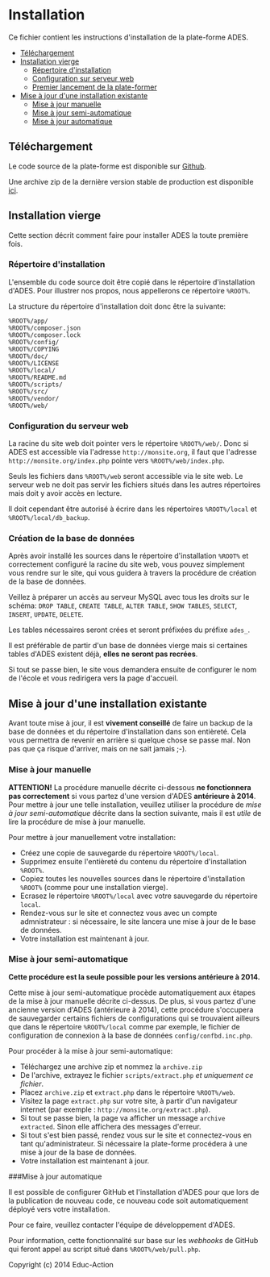 Installation
============

Ce fichier contient les instructions d'installation de la plate-forme ADES.

* [Téléchargement](#download)
* [Installation vierge](#fresh)
  * [Répertoire d'installation](#rootfolder)
  * [Configuration sur serveur web](#webserver)
  * [Premier lancement de la plate-former](#firstlaunch)
* [Mise à jour d'une installation existante](#update)
  * [Mise à jour manuelle](#manual)
  * [Mise à jour semi-automatique](#semiauto)
  * [Mise à jour automatique](#fullauto)

<a name="download"></a>Téléchargement
-------------------------------------

Le code source de la plate-forme est disponible sur [Github](https://github.com/doc212/ades).

Une archive zip de la dernière version stable de production est disponible [ici](https://github.com/doc212/ades/archive/prod.zip).

<a name="fresh"></a>Installation vierge
-------------------

Cette section décrit comment faire pour installer ADES la toute première fois.

### <a name="rootfolder"></a>Répertoire d'installation

L'ensemble du code source doit être copié dans le répertoire d'installation d'ADES.
Pour illustrer nos propos, nous appellerons ce répertoire `%ROOT%`.

La structure du répertoire d'installation doit donc être la suivante:

    %ROOT%/app/
    %ROOT%/composer.json
    %ROOT%/composer.lock
    %ROOT%/config/
    %ROOT%/COPYING
    %ROOT%/doc/
    %ROOT%/LICENSE
    %ROOT%/local/
    %ROOT%/README.md
    %ROOT%/scripts/
    %ROOT%/src/
    %ROOT%/vendor/
    %ROOT%/web/

### <a name="webserver"></a>Configuration du serveur web

La racine du site web doit pointer vers le répertoire `%ROOT%/web/`.
Donc si ADES est accessible via l'adresse `http://monsite.org`, il faut que l'adresse `http://monsite.org/index.php` pointe vers `%ROOT%/web/index.php`.

Seuls les fichiers dans `%ROOT%/web` seront accessible via le site web.
Le serveur web ne doit pas servir les fichiers situés dans les autres répertoires mais doit y avoir accès en lecture.

Il doit cependant être autorisé à écrire dans les répertoires `%ROOT%/local` et `%ROOT%/local/db_backup`.

### <a name="firstlaunch"></a>Création de la base de données

Après avoir installé les sources dans le répertoire d'installation `%ROOT%` et correctement configuré la racine du site web,
vous pouvez simplement vous rendre sur le site,
qui vous guidera à travers la procédure de création de la base de données.

Veillez à préparer un accès au serveur MySQL avec tous les droits sur le schéma:
`DROP TABLE`, `CREATE TABLE`, `ALTER TABLE`, `SHOW TABLES`, `SELECT`, `INSERT`, `UPDATE`, `DELETE`.

Les tables nécessaires seront crées et seront préfixées du préfixe `ades_`.

Il est préférable de partir d'un base de données vierge mais si certaines tables d'ADES existent déjà, **elles ne seront pas recrées**.

Si tout se passe bien, le site vous demandera ensuite de configurer le nom de l'école et vous redirigera vers la page d'accueil.

<a name="update"></a>Mise à jour d'une installation existante
----------------------------------------

Avant toute mise à jour, il est **vivement conseillé** de faire un backup de la base de données et du répertoire d'installation dans son entièreté.
Cela vous permettra de revenir en arrière si quelque chose se passe mal.
Non pas que ça risque d'arriver, mais on ne sait jamais ;-).


### <a name="manual"></a>Mise à jour manuelle

**ATTENTION!**
La procédure manuelle décrite ci-dessous **ne fonctionnera pas correctement** si vous partez d'une version d'ADES **antérieure à 2014**.
Pour mettre à jour une telle installation, veuillez utiliser la procédure de *mise à jour semi-automatique* décrite dans la section suivante,
mais il est *utile* de lire la procédure de mise à jour manuelle.

Pour mettre à jour manuellement votre installation:

* Créez une copie de sauvegarde du répertoire `%ROOT%/local`.
* Supprimez ensuite l'entièreté du contenu du répertoire d'installation `%ROOT%`.
* Copiez toutes les nouvelles sources dans le répertoire d'installation `%ROOT%` (comme pour une installation vierge).
* Ecrasez le répertoire `%ROOT%/local` avec votre sauvegarde du répertoire `local`.
* Rendez-vous sur le site et connectez vous avec un compte admnistrateur : si nécessaire,
  le site lancera une mise à jour de le base de données.
* Votre installation est maintenant à jour.


### <a name="semiauto"></a>Mise à jour semi-automatique

**Cette procédure est la seule possible pour les versions antérieure à 2014.**

Cette mise à jour semi-automatique procède automatiquement aux étapes de la mise à jour manuelle décrite ci-dessus.
De plus, si vous partez d'une ancienne version d'ADES (antérieure à 2014),
cette procédure s'occupera de sauvegarder certains fichiers de configurations qui se trouvaient ailleurs que dans le répertoire `%ROOT%/local` comme par exemple,
le fichier de configuration de connexion à la base de données `config/confbd.inc.php`.

Pour procéder à la mise à jour semi-automatique:

* Téléchargez une archive zip et nommez la `archive.zip`
* De l'archive, extrayez le fichier `scripts/extract.php` *et uniquement ce fichier*.
* Placez `archive.zip` et `extract.php` dans le répertoire `%ROOT%/web`.
* Visitez la page `extract.php` sur votre site, à partir d'un navigateur internet (par exemple : `http://monsite.org/extract.php`).
* Si tout se passe bien, la page va afficher un message `archive extracted`.
  Sinon elle affichera des messages d'erreur.
* Si tout s'est bien passé, rendez vous sur le site et connectez-vous en tant qu'administrateur.
  Si nécessaire la plate-forme procédera à une mise à jour de la base de données.
* Votre installation est maintenant à jour.

###<a name="fullauto"></a>Mise à jour automatique

Il est possible de configurer GitHub et l'installation d'ADES pour que lors de la publication de nouveau code,
ce nouveau code soit automatiquement déployé vers votre installation.

Pour ce faire, veuillez contacter l'équipe de développement d'ADES.

Pour information, cette fonctionnalité sur base sur les *webhooks* de GitHub qui feront appel au script situé dans `%ROOT%/web/pull.php`.


Copyright (c) 2014 Educ-Action
